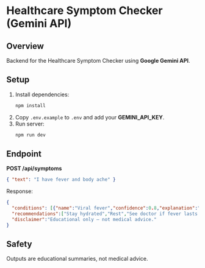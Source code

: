 # Healthcare Symptom Checker (Gemini API)

## Overview
Backend for the Healthcare Symptom Checker using **Google Gemini API**.

## Setup
1. Install dependencies:
   ```bash
   npm install
   ```
2. Copy `.env.example` to `.env` and add your **GEMINI_API_KEY**.
3. Run server:
   ```bash
   npm run dev
   ```

## Endpoint
**POST /api/symptoms**
```json
{ "text": "I have fever and body ache" }
```

Response:
```json
{
  "conditions": [{"name":"Viral fever","confidence":0.8,"explanation":"..."}],
  "recommendations":["Stay hydrated","Rest","See doctor if fever lasts >48h"],
  "disclaimer":"Educational only — not medical advice."
}
```

## Safety
Outputs are educational summaries, not medical advice.
